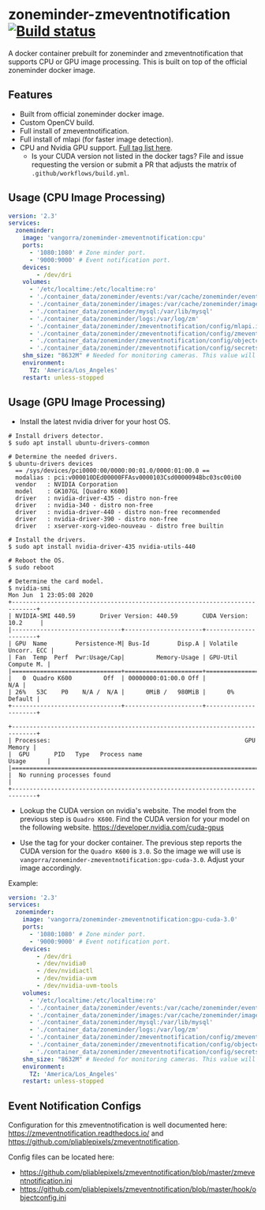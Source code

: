 # zoneminder-zmeventnotification [![Build status](https://github.com/vangorra/zoneminder-zmeventnotification/workflows/Build/badge.svg?branch=master)](https://github.com/vangorra/zoneminder-zmeventnotification/actions?workflow=Build)
A docker container prebuilt for zoneminder and zmeventnotification that supports CPU or GPU image processing. This is built on top of the official zoneminder docker image.

## Features

- Built from official zoneminder docker image.
- Custom OpenCV build.
- Full install of zmeventnotification.
- Full install of mlapi (for faster image detection).
- CPU and Nvidia GPU support. [Full tag list here](https://hub.docker.com/repository/docker/vangorra/zoneminder-zmeventnotification/tags).
  - Is your CUDA version not listed in the docker tags? File and issue requesting the version or submit a PR that adjusts the matrix of `.github/workflows/build.yml`.

## Usage (CPU Image Processing)
```yaml
version: '2.3'
services:
  zoneminder:
    image: 'vangorra/zoneminder-zmeventnotification:cpu'
    ports:
      - '1080:1080' # Zone minder port.
      - '9000:9000' # Event notification port.
    devices:
        - /dev/dri
    volumes:
      - '/etc/localtime:/etc/localtime:ro'
      - './container_data/zoneminder/events:/var/cache/zoneminder/events'
      - './container_data/zoneminder/images:/var/cache/zoneminder/images'
      - './container_data/zoneminder/mysql:/var/lib/mysql'
      - './container_data/zoneminder/logs:/var/log/zm'
      - './container_data/zoneminder/zmeventnotification/config/mlapi.ini:/etc/zm/mlapi.ini:ro'
      - './container_data/zoneminder/zmeventnotification/config/zmeventnotification.ini:/etc/zm/zmeventnotification.ini:ro'
      - './container_data/zoneminder/zmeventnotification/config/objectconfig.ini:/etc/zm/objectconfig.ini:ro'
      - './container_data/zoneminder/zmeventnotification/config/secrets.ini:/etc/zm/secrets.ini:ro'
    shm_size: "8632M" # Needed for monitoring cameras. This value will vary depending on your setup and cameras.
    environment:
      TZ: 'America/Los_Angeles'
    restart: unless-stopped
```

## Usage (GPU Image Processing)
- Install the latest nvidia driver for your host OS.
```
# Install drivers detector.
$ sudo apt install ubuntu-drivers-common

# Determine the needed drivers.
$ ubuntu-drivers devices
  == /sys/devices/pci0000:00/0000:00:01.0/0000:01:00.0 ==
  modalias : pci:v000010DEd00000FFAsv0000103Csd0000094Bbc03sc00i00
  vendor   : NVIDIA Corporation
  model    : GK107GL [Quadro K600]
  driver   : nvidia-driver-435 - distro non-free
  driver   : nvidia-340 - distro non-free
  driver   : nvidia-driver-440 - distro non-free recommended
  driver   : nvidia-driver-390 - distro non-free
  driver   : xserver-xorg-video-nouveau - distro free builtin

# Install the drivers.
$ sudo apt install nvidia-driver-435 nvidia-utils-440

# Reboot the OS.
$ sudo reboot

# Determine the card model.
$ nvidia-smi 
Mon Jun  1 23:05:08 2020       
+-----------------------------------------------------------------------------+
| NVIDIA-SMI 440.59       Driver Version: 440.59       CUDA Version: 10.2     |
|-------------------------------+----------------------+----------------------+
| GPU  Name        Persistence-M| Bus-Id        Disp.A | Volatile Uncorr. ECC |
| Fan  Temp  Perf  Pwr:Usage/Cap|         Memory-Usage | GPU-Util  Compute M. |
|===============================+======================+======================|
|   0  Quadro K600         Off  | 00000000:01:00.0 Off |                  N/A |
| 26%   53C    P0    N/A /  N/A |      0MiB /   980MiB |      0%      Default |
+-------------------------------+----------------------+----------------------+
                                                                               
+-----------------------------------------------------------------------------+
| Processes:                                                       GPU Memory |
|  GPU       PID   Type   Process name                             Usage      |
|=============================================================================|
|  No running processes found                                                 |
+-----------------------------------------------------------------------------+
```

- Lookup the CUDA version on nvidia's website.
The model from the previous step is `Quadro K600`. Find the CUDA version for your model on the following website.
https://developer.nvidia.com/cuda-gpus

- Use the tag for your docker container.
The previous step reports the CUDA version for the `Quadro K600` is `3.0`. So the image we will use is `vangorra/zoneminder-zmeventnotification:gpu-cuda-3.0`.
Adjust your image accordingly.

Example:
```yaml
version: '2.3'
services:
  zoneminder:
    image: 'vangorra/zoneminder-zmeventnotification:gpu-cuda-3.0'
    ports:
      - '1080:1080' # Zone minder port.
      - '9000:9000' # Event notification port.
    devices:
        - /dev/dri
        - /dev/nvidia0
        - /dev/nvidiactl
        - /dev/nvidia-uvm
        - /dev/nvidia-uvm-tools
    volumes:
      - '/etc/localtime:/etc/localtime:ro'
      - './container_data/zoneminder/events:/var/cache/zoneminder/events'
      - './container_data/zoneminder/images:/var/cache/zoneminder/images'
      - './container_data/zoneminder/mysql:/var/lib/mysql'
      - './container_data/zoneminder/logs:/var/log/zm'
      - './container_data/zoneminder/zmeventnotification/config/zmeventnotification.ini:/etc/zm/zmeventnotification.ini:ro'
      - './container_data/zoneminder/zmeventnotification/config/objectconfig.ini:/etc/zm/objectconfig.ini:ro'
      - './container_data/zoneminder/zmeventnotification/config/secrets.ini:/etc/zm/secrets.ini:ro'
    shm_size: "8632M" # Needed for monitoring cameras. This value will vary depending on your setup and cameras.
    environment:
      TZ: 'America/Los_Angeles'
    restart: unless-stopped
```

## Event Notification Configs
Configuration for this zmeventnotification is well documented here: https://zmeventnotification.readthedocs.io/ and https://github.com/pliablepixels/zmeventnotification.

Config files can be located here:
- https://github.com/pliablepixels/zmeventnotification/blob/master/zmeventnotification.ini
- https://github.com/pliablepixels/zmeventnotification/blob/master/hook/objectconfig.ini
